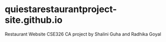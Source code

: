 # quiestarestaurantproject-site.github.io
Restaurant Website CSE326 CA project by Shalini Guha and Radhika Goyal 
